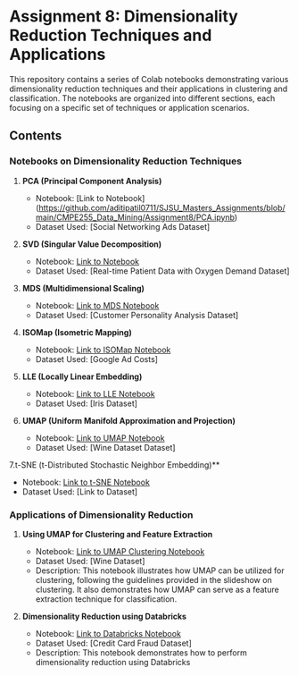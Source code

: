 # Assignment 8: Dimensionality Reduction Techniques and Applications

This repository contains a series of Colab notebooks demonstrating various dimensionality reduction techniques and their applications in clustering and classification. The notebooks are organized into different sections, each focusing on a specific set of techniques or application scenarios.

## Contents

### Notebooks on Dimensionality Reduction Techniques

1. **PCA (Principal Component Analysis)**
   - Notebook: [Link to Notebook] (https://github.com/aditipatil0711/SJSU_Masters_Assignments/blob/main/CMPE255_Data_Mining/Assignment8/PCA.ipynb)
   - Dataset Used: [Social Networking Ads Dataset]

2. **SVD (Singular Value Decomposition)**
   - Notebook: [Link to Notebook](https://github.com/aditipatil0711/SJSU_Masters_Assignments/blob/main/CMPE255_Data_Mining/Assignment8/SVD.ipynb)
   - Dataset Used: [Real-time Patient Data with Oxygen Demand Dataset]

3. **MDS (Multidimensional Scaling)**
   - Notebook: [Link to MDS Notebook](https://github.com/aditipatil0711/SJSU_Masters_Assignments/blob/main/CMPE255_Data_Mining/Assignment8/MDS.ipynb)
   - Dataset Used: [Customer Personality Analysis Dataset]

4. **ISOMap (Isometric Mapping)**
   - Notebook: [Link to ISOMap Notebook](https://github.com/aditipatil0711/SJSU_Masters_Assignments/blob/main/CMPE255_Data_Mining/Assignment8/ISOMap.ipynb)
   - Dataset Used: [Google Ad Costs]

5. **LLE (Locally Linear Embedding)**
   - Notebook: [Link to LLE Notebook](https://github.com/aditipatil0711/SJSU_Masters_Assignments/blob/main/CMPE255_Data_Mining/Assignment8/LLE.ipynb)
   - Dataset Used: [Iris Dataset]

6. **UMAP (Uniform Manifold Approximation and Projection)**
   - Notebook: [Link to UMAP Notebook](https://github.com/aditipatil0711/SJSU_Masters_Assignments/blob/main/CMPE255_Data_Mining/Assignment8/UMAP.ipynb)
   - Dataset Used: [Wine Dataset  Dataset]

7.t-SNE (t-Distributed Stochastic Neighbor Embedding)**
   - Notebook: [Link to t-SNE Notebook](https://github.com/aditipatil0711/SJSU_Masters_Assignments/blob/main/CMPE255_Data_Mining/Assignment8/T_SNE.ipynb)
   - Dataset Used: [Link to Dataset]
### Applications of Dimensionality Reduction

1. **Using UMAP for Clustering and Feature Extraction**
   - Notebook: [Link to UMAP Clustering Notebook](https://github.com/aditipatil0711/SJSU_Masters_Assignments/blob/main/CMPE255_Data_Mining/Assignment8/UMAP.ipynb)
   - Dataset Used: [Wine Dataset]
   - Description: This notebook illustrates how UMAP can be utilized for clustering, following the guidelines provided in the slideshow on clustering. It also demonstrates how UMAP can serve as a feature extraction technique for classification.

2. **Dimensionality Reduction using Databricks**
   - Notebook: [Link to Databricks Notebook](https://databricks-prod-cloudfront.cloud.databricks.com/public/4027ec902e239c93eaaa8714f173bcfc/5006762491692697/3060969076631330/8077369880284727/latest.html)
   - Dataset Used: [Credit Card Fraud Dataset]
   - Description: This notebook demonstrates how to perform dimensionality reduction using Databricks


